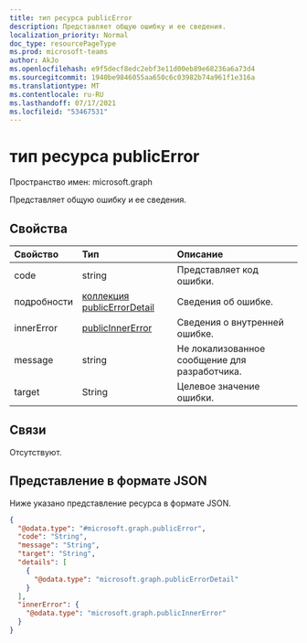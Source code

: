 ```yaml
---
title: тип ресурса publicError
description: Представляет общую ошибку и ее сведения.
localization_priority: Normal
doc_type: resourcePageType
ms.prod: microsoft-teams
author: AkJo
ms.openlocfilehash: e9f5decf8edc2ebf3e11d00eb89e68236a6a73d4
ms.sourcegitcommit: 1940be9846055aa650c6c03982b74a961f1e316a
ms.translationtype: MT
ms.contentlocale: ru-RU
ms.lasthandoff: 07/17/2021
ms.locfileid: "53467531"
---
```

# <a name="publicerror-resource-type"></a>тип ресурса publicError

Пространство имен: microsoft.graph

Представляет общую ошибку и ее сведения.

## <a name="properties"></a>Свойства
|Свойство|Тип|Описание|
|:---|:---|:---|
|code|string| Представляет код ошибки.
|подробности|[коллекция publicErrorDetail](publicerrordetail.md)|Сведения об ошибке.|
|innerError|[publicInnerError](publicinnererror.md)|Сведения о внутренней ошибке.|
|message|string| Не локализованное сообщение для разработчика.
|target|String|Целевое значение ошибки.|

## <a name="relationships"></a>Связи
Отсутствуют.

## <a name="json-representation"></a>Представление в формате JSON
Ниже указано представление ресурса в формате JSON.
<!-- {
  "blockType": "resource",
  "@odata.type": "microsoft.graph.publicError"
}
-->
``` json
{
  "@odata.type": "#microsoft.graph.publicError",
  "code": "String",
  "message": "String",
  "target": "String",
  "details": [
    {
      "@odata.type": "microsoft.graph.publicErrorDetail"
    }
  ],
  "innerError": {
    "@odata.type": "microsoft.graph.publicInnerError"
  }
}
```
